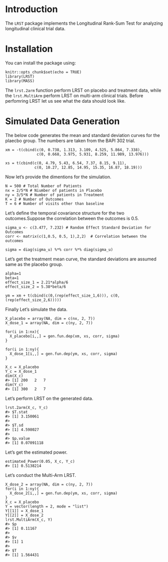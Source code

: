 # Introduction

The `LRST` package implements the Longitudinal Rank-Sum Test for
analyzing longitudinal clinical trial data.

# Installation

You can install the package using:

    knitr::opts_chunk$set(echo = TRUE)
    library(LRST)
    library(MASS)

The `lrst.2arm` function perform LRST on placebo and treatment data,
while the `lrst.MultiArm` perform LRST on multi-arm clinical trials.
Before perfomring LRST let us see what the data should look like.

# Simulated Data Generation

The below code generates the mean and standard deviation curves for the
plaecbo group. The numbers are taken from the BAPI 302 trial.

    xm = -t(cbind(c(0, 0.738, 1.313, 3.109, 4.525, 5.864, 7.338),
                  c(0, 0.668, 3.975, 5.931, 8.259, 11.989, 13.976)))

    xs = t(cbind(c(0, 4.79, 5.43, 6.54, 7.37, 8.15, 9.11),
                 c(0, 10.27, 12.85, 14.95, 15.35, 16.87, 18.19)))

Now let’s provide the dimentions for the simulation.

    N = 500 # Total Number of Patients
    nx = 2/5*N # Niumber of patients in Placebo
    ny = 3/5*N # Number of patients in Treatment
    K = 2 # Number of Outcomes
    T = 6 # Number of visits other than baseline

Let’s define the temporal covariance structure for the two
outcomes.Suppose the correlation between the outcomes is 0.5.

    sigma_u <- c(3.477, 7.232) # Random Effect Standard Deviation for Outcomes 
    corr <- matrix(c(1,0.5, 0.5, 1),2,2)  # Correlation between the outcomes

    sigma = diag(sigma_u) %*% corr %*% diag(sigma_u)

<!-- Suppose the correlation between the outcomes is 0.5. -->
<!-- ```{r Correlation} -->
<!-- corr = matrix(c(1,0.5,0.5,1),2,2) -->
<!-- ``` -->

Let’s get the treatment mean curve, the standard deviations are assumed
same as the placebo group.

    alpha=1
    beta=1
    effect_size_1 = 2.21*alpha/6
    effect_size_2 = 5.38*beta/6

    ym = xm + t(cbind(c(0,(rep(effect_size_1,6))), c(0,(rep(effect_size_2,6)))))

Finally Let’s simulate the data.

    X_placebo = array(NA, dim = c(nx, 2, 7))
    X_dose_1 = array(NA, dim = c(ny, 2, 7))

    for(i in 1:nx){
      X_placebo[i,,] = gen.fun.dep(xm, xs, corr, sigma)
    }

    for(i in 1:ny){
      X_dose_1[i,,] = gen.fun.dep(ym, xs, corr, sigma)
    }

    X_c = X_placebo
    Y_c = X_dose_1
    dim(X_c)
    #> [1] 200   2   7
    dim(Y_c)
    #> [1] 300   2   7

Let’s perform LRST on the generated data.

    lrst.2arm(X_c, Y_c)
    #> $T.stat
    #> [1] 3.150061
    #> 
    #> $T.sd
    #> [1] 4.598027
    #> 
    #> $p.value
    #> [1] 0.07091118

Let’s get the estimated power.

    estimated_Power(0.05, X_c, Y_c)
    #> [1] 0.5138214

Let’s conduct the Multi-Arm LRST.

    X_dose_2 = array(NA, dim = c(ny, 2, 7))
    for(i in 1:ny){
      X_dose_2[i,,] = gen.fun.dep(ym, xs, corr, sigma)
    }
    X_c = X_placebo
    Y = vector(length = 2, mode = "list")
    Y[[1]] = X_dose_1
    Y[[2]] = X_dose_2
    lrst.MultiArm(X_c, Y)
    #> $p
    #> [1] 0.11167
    #> 
    #> $v
    #> [1] 1
    #> 
    #> $T
    #> [1] 1.564431
